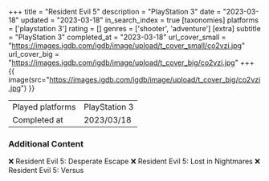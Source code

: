 +++
title = "Resident Evil 5"
description = "PlayStation 3"
date = "2023-03-18"
updated = "2023-03-18"
in_search_index = true
[taxonomies]
platforms = ['playstation 3']
rating = []
genres = ['shooter', 'adventure']
[extra]
subtitle = "PlayStation 3"
completed_at = "2023-03-18"
url_cover_small = "https://images.igdb.com/igdb/image/upload/t_cover_small/co2vzi.jpg"
url_cover_big = "https://images.igdb.com/igdb/image/upload/t_cover_big/co2vzi.jpg"
+++
{{ image(src="https://images.igdb.com/igdb/image/upload/t_cover_big/co2vzi.jpg") }}

|              |            |
| ------------ | ---------- |
| Played platforms    | PlayStation 3 |
| Completed at | 2023/03/18 |



### Additional Content


❌ Resident Evil 5: Desperate Escape
❌ Resident Evil 5: Lost in Nightmares
❌ Resident Evil 5: Versus